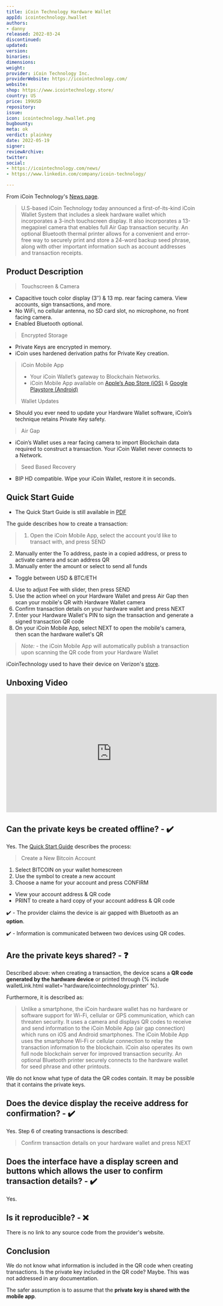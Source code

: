 ```yaml
---
title: iCoin Technology Hardware Wallet
appId: icointechnology.hwallet
authors:
- danny
released: 2022-03-24
discontinued: 
updated: 
version: 
binaries: 
dimensions: 
weight: 
provider: iCoin Technology Inc.
providerWebsite: https://icointechnology.com/
website: 
shop: https://www.icointechnology.store/
country: US
price: 199USD
repository: 
issue: 
icon: icointechnology.hwallet.png
bugbounty: 
meta: ok
verdict: plainkey
date: 2022-05-19
signer: 
reviewArchive: 
twitter: 
social:
- https://icointechnology.com/news/
- https://www.linkedin.com/company/icoin-technology/

---
```


From iCoin Technology's [News page](https://icointechnology.com/news/).

> U.S-based iCoin Technology today announced a first-of-its-kind iCoin Wallet System that includes a sleek hardware wallet which incorporates a 3-inch touchscreen display. It also incorporates a 13-megapixel camera that enables full Air Gap transaction security. An optional Bluetooth thermal printer allows for a convenient and error-free way to securely print and store a 24-word backup seed phrase, along with other important information such as account addresses and transaction receipts.

## Product Description 

> Touchscreen & Camera
- Capacitive touch color display (3″) & 13 mp. rear facing camera.  View accounts, sign transactions, and more.
- No WiFi, no cellular antenna, no SD card slot, no microphone, no front facing camera.
- Enabled Bluetooth optional.
>
> Encrypted Storage
- Private Keys are encrypted in memory.
- iCoin uses hardened derivation paths for Private Key creation.
> 
> iCoin Mobile App
> - Your iCoin Wallet’s gateway to Blockchain Networks.
> - iCoin Mobile App available on [Apple’s App Store (iOS)](https://apps.apple.com/us/app/icoin-mobile/id1576730205) & [Google Playstore (Android)](https://play.google.com/store/apps/details?id=com.icointechnology.wallet.companion)
>
> Wallet Updates
- Should you ever need to update your Hardware Wallet software, iCoin’s technique retains Private Key safety.
>
> Air Gap
- iCoin’s Wallet uses a rear facing camera to import Blockchain data required to construct a transaction. Your iCoin Wallet never connects to a Network.
>
> Seed Based Recovery
- BIP HD compatible.  Wipe your iCoin Wallet, restore it in seconds.

## Quick Start Guide

- The Quick Start Guide is still available in [PDF](https://icointechnology.com/wp-content/uploads/2022/04/Quick-Start-Guide-v8.pdf)

The guide describes how to create a transaction: 

> 1. Open the iCoin Mobile App, select the account you’d like to transact with, and press SEND
2. Manually enter the To address, paste in a copied address, or press to activate camera and scan address QR
3. Manually enter the amount or select to send all funds
- Toggle between USD & BTC/ETH
4. Use to adjust Fee with slider, then press SEND
5. Use the action wheel on your Hardware Wallet and press Air Gap then scan your mobile's QR with Hardware Wallet camera
6. Confirm transaction details on your hardware wallet and press NEXT
7. Enter your Hardware Wallet's PIN to sign the transaction and generate a signed transaction QR code
8. On your iCoin Mobile App, select NEXT to open the mobile's camera, then scan the hardware wallet's QR
>
> *Note:* - the iCoin Mobile App will automatically publish a transaction upon scanning the QR code from your Hardware Wallet

iCoinTechnology used to have their device on Verizon's [store](https://www.verizon.com/products/icoin-wallet/). 

## Unboxing Video

<iframe width="560" height="315" src="https://www.youtube.com/embed/YTVpAQaOBBU" title="YouTube video player" frameborder="0" allow="accelerometer; autoplay; clipboard-write; encrypted-media; gyroscope; picture-in-picture" allowfullscreen></iframe>

## Can the private keys be created offline? - ✔️ 

Yes. The [Quick Start Guide](https://icointechnology.com/wp-content/uploads/2022/04/Quick-Start-Guide-v8.pdf) describes the process: 

> Create a New Bitcoin Account
1. Select BITCOIN on your wallet homescreen
2. Use the symbol to create a new account
3. Choose a name for your account and press CONFIRM
- View your account address & QR code
- PRINT to create a hard copy of your account address & QR code

✔️ - The provider claims the device is air gapped with Bluetooth as an **option**. 

✔️ - Information is communicated between two devices using QR codes.  

## Are the private keys shared? - ❓

Described above: when creating a transaction, the device scans a **QR code generated by the hardware device** or printed through {% include walletLink.html wallet='hardware/icointechnology.printer' %}. 

Furthermore, it is described as: 

> Unlike a smartphone, the iCoin hardware wallet has no hardware or software support for Wi-Fi, cellular or GPS communication, which can threaten security. It uses a camera and displays QR codes to receive and send information to the iCoin Mobile App (air gap connection) which runs on iOS and Android smartphones. The iCoin Mobile App uses the smartphone Wi-Fi or cellular connection to relay the transaction information to the blockchain.  iCoin also operates its own full node blockchain server for improved transaction security. An optional Bluetooth printer securely connects to the hardware wallet for seed phrase and other printouts.

We do not know what type of data the QR codes contain. It may be possible that it contains the private keys.

## Does the device display the receive address for confirmation? - ✔️ 

Yes. Step 6 of creating transactions is described: 

> Confirm transaction details on your hardware wallet and press NEXT

## Does the interface have a display screen and buttons which allows the user to confirm transaction details? - ✔️ 

Yes. 

## Is it reproducible? - ❌ 

There is no link to any source code from the provider's website. 

## Conclusion

We do not know what information is included in the QR code when creating transactions. Is the private key included in the QR code? Maybe. This was not addressed in any documentation. 

The safer assumption is to assume that the **private key is shared with the mobile app**.